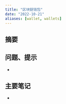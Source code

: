 ```yaml
---
title: "区块链钱包"
date: "2022-10-21"
aliases: [wallet, wallets]
---
```

## 摘要


## 问题、提示
-  

## 主要笔记
-  

